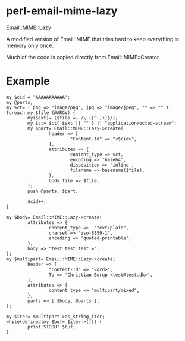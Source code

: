# perl-email-mime-lazy
Email::MIME::Lazy

A modified version of Email::MIME that tries hard to keep everything
in memory only once.

Much of the code is copied directly from Email::MIME::Creator.

# Example

	my $cid = "AAAAAAAAAAA";
	my @parts;
	my %ct= ( png => "image/png", jpg => "image/jpeg", "" => "" );
	foreach my $file (@ARGV) {
	        my($ext)= ($file =~ /\.([^.]+)$/);
	        my $ct= $ct{ $ext || "" } || "application/octed-stream";
	        my $part= Email::MIME::Lazy->create(
	                header => [
	                        "Content-Id" => "<$cid>",
	                ],
	                attributes => {
	                        content_type => $ct,
	                        encoding => 'base64',
	                        disposition => 'inline',
	                        filename => basename($file),
	                },
	                body_file => $file,
	        );
	        push @parts, $part;
	
	        $cid++;
	}

	my $body= Email::MIME::Lazy->create(
	        attributes => {
	                content_type =>  "text/plain",
	                charset => "iso-8859-1",
	                encoding => 'quoted-printable',
	        },
	        body => "test test test =",
	);
	my $multipart= Email::MIME::Lazy->create(
	        header => [
	                "Content-Id" => "<qrd>",
	                To => 'Christian Borup <test@test.dk>',
	        ],
	        attributes => {
	                content_type => "multipart/mixed",
	        },
	        parts => [ $body, @parts ],
	);
	
	my $iter= $multipart->as_string_iter;
	while(defined(my $buf= $iter->())) {
	        print STDOUT $buf;
	}
	
